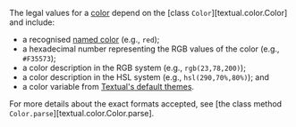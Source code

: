 The legal values for a [color](/styles/css_units/color.md) depend on the [class `Color`][textual.color.Color] and include:

 - a recognised [named color](../../api/color#textual.color--named-colors) (e.g., `red`);
 - a hexadecimal number representing the RGB values of the color (e.g., `#F35573`);
 - a color description in the RGB system (e.g., `rgb(23,78,200)`);
 - a color description in the HSL system (e.g., `hsl(290,70%,80%)`); and
 - a color variable from [Textual's default themes](../../guide/design#theme-reference).

For more details about the exact formats accepted, see [the class method `Color.parse`][textual.color.Color.parse].
